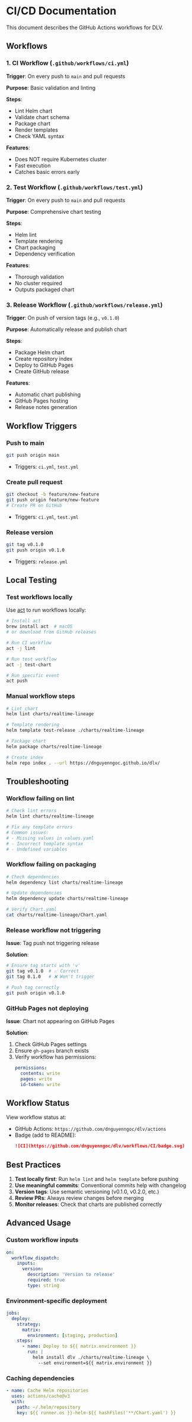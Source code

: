 # CI/CD Documentation

This document describes the GitHub Actions workflows for DLV.

## Workflows

### 1. CI Workflow (`.github/workflows/ci.yml`)

**Trigger**: On every push to `main` and pull requests

**Purpose**: Basic validation and linting

**Steps**:
- Lint Helm chart
- Validate chart schema
- Package chart
- Render templates
- Check YAML syntax

**Features**:
- Does NOT require Kubernetes cluster
- Fast execution
- Catches basic errors early

### 2. Test Workflow (`.github/workflows/test.yml`)

**Trigger**: On every push to `main` and pull requests

**Purpose**: Comprehensive chart testing

**Steps**:
- Helm lint
- Template rendering
- Chart packaging
- Dependency verification

**Features**:
- Thorough validation
- No cluster required
- Outputs packaged chart

### 3. Release Workflow (`.github/workflows/release.yml`)

**Trigger**: On push of version tags (e.g., `v0.1.0`)

**Purpose**: Automatically release and publish chart

**Steps**:
- Package Helm chart
- Create repository index
- Deploy to GitHub Pages
- Create GitHub release

**Features**:
- Automatic chart publishing
- GitHub Pages hosting
- Release notes generation

## Workflow Triggers

### Push to main
```bash
git push origin main
```
- Triggers: `ci.yml`, `test.yml`

### Create pull request
```bash
git checkout -b feature/new-feature
git push origin feature/new-feature
# Create PR on GitHub
```
- Triggers: `ci.yml`, `test.yml`

### Release version
```bash
git tag v0.1.0
git push origin v0.1.0
```
- Triggers: `release.yml`

## Local Testing

### Test workflows locally

Use [act](https://github.com/nektos/act) to run workflows locally:

```bash
# Install act
brew install act  # macOS
# or download from GitHub releases

# Run CI workflow
act -j lint

# Run test workflow
act -j test-chart

# Run specific event
act push
```

### Manual workflow steps

```bash
# Lint chart
helm lint charts/realtime-lineage

# Template rendering
helm template test-release ./charts/realtime-lineage

# Package chart
helm package charts/realtime-lineage

# Create index
helm repo index . --url https://dnguyenngoc.github.io/dlv/
```

## Troubleshooting

### Workflow failing on lint

```bash
# Check lint errors
helm lint charts/realtime-lineage

# Fix any template errors
# Common issues:
# - Missing values in values.yaml
# - Incorrect template syntax
# - Undefined variables
```

### Workflow failing on packaging

```bash
# Check dependencies
helm dependency list charts/realtime-lineage

# Update dependencies
helm dependency update charts/realtime-lineage

# Verify Chart.yaml
cat charts/realtime-lineage/Chart.yaml
```

### Release workflow not triggering

**Issue**: Tag push not triggering release

**Solution**:
```bash
# Ensure tag starts with 'v'
git tag v0.1.0  # ✅ Correct
git tag 0.1.0   # ❌ Won't trigger

# Push tag correctly
git push origin v0.1.0
```

### GitHub Pages not deploying

**Issue**: Chart not appearing on GitHub Pages

**Solution**:
1. Check GitHub Pages settings
2. Ensure `gh-pages` branch exists
3. Verify workflow has permissions:
   ```yaml
   permissions:
     contents: write
     pages: write
     id-token: write
   ```

## Workflow Status

View workflow status at:
- GitHub Actions: `https://github.com/dnguyenngoc/dlv/actions`
- Badge (add to README):
  ```markdown
  ![CI](https://github.com/dnguyenngoc/dlv/workflows/CI/badge.svg)
  ```

## Best Practices

1. **Test locally first**: Run `helm lint` and `helm template` before pushing
2. **Use meaningful commits**: Conventional commits help with changelog
3. **Version tags**: Use semantic versioning (v0.1.0, v0.2.0, etc.)
4. **Review PRs**: Always review changes before merging
5. **Monitor releases**: Check that charts are published correctly

## Advanced Usage

### Custom workflow inputs

```yaml
on:
  workflow_dispatch:
    inputs:
      version:
        description: 'Version to release'
        required: true
        type: string
```

### Environment-specific deployment

```yaml
jobs:
  deploy:
    strategy:
      matrix:
        environment: [staging, production]
    steps:
      - name: Deploy to ${{ matrix.environment }}
        run: |
          helm install dlv ./charts/realtime-lineage \
            --set environment=${{ matrix.environment }}
```

### Caching dependencies

```yaml
- name: Cache Helm repositories
  uses: actions/cache@v3
  with:
    path: ~/.helm/repository
    key: ${{ runner.os }}-helm-${{ hashFiles('**/Chart.yaml') }}
```

